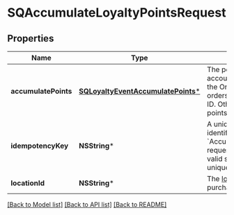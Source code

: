 # SQAccumulateLoyaltyPointsRequest

## Properties
Name | Type | Description | Notes
------------ | ------------- | ------------- | -------------
**accumulatePoints** | [**SQLoyaltyEventAccumulatePoints***](SQLoyaltyEventAccumulatePoints.md) | The points to add to the account.  If you are using the Orders API to manage orders, specify the order ID. Otherwise, specify the points to add. | 
**idempotencyKey** | **NSString*** | A unique string that identifies the &#x60;AccumulateLoyaltyPoints&#x60; request.  Keys can be any valid string but must be unique for every request. | 
**locationId** | **NSString*** | The [location](https://developer.squareup.com/reference/square_2023-10-18/objects/Location) where the purchase was made. | 

[[Back to Model list]](../README.md#documentation-for-models) [[Back to API list]](../README.md#documentation-for-api-endpoints) [[Back to README]](../README.md)


